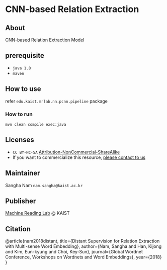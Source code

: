 # CNN-based Relation Extraction

## About

CNN-based Relation Extraction Model

## prerequisite
* `java 1.8`
* `maven`

## How to use
refer `edu.kaist.mrlab.nn.pcnn.pipeline` package

### How to run
`mvn clean compile exec:java`

## Licenses
* `CC BY-NC-SA` [Attribution-NonCommercial-ShareAlike](https://creativecommons.org/licenses/by-nc-sa/2.0/)
* If you want to commercialize this resource, [please contact to us](http://mrlab.kaist.ac.kr/contact)

## Maintainer
Sangha Nam `nam.sangha@kaist.ac.kr`

## Publisher
[Machine Reading Lab](http://mrlab.kaist.ac.kr/) @ KAIST

## Citation
@article{nam2018distant,
  title={Distant Supervision for Relation Extraction with Multi-sense Word Embedding},
  author={Nam, Sangha and Han, Kijong and Kim, Eun-kyung and Choi, Key-Sun},
  journal={Global Wordnet Conference, Workshops on Wordnets and Word Embeddings},
  year={2018}
}

